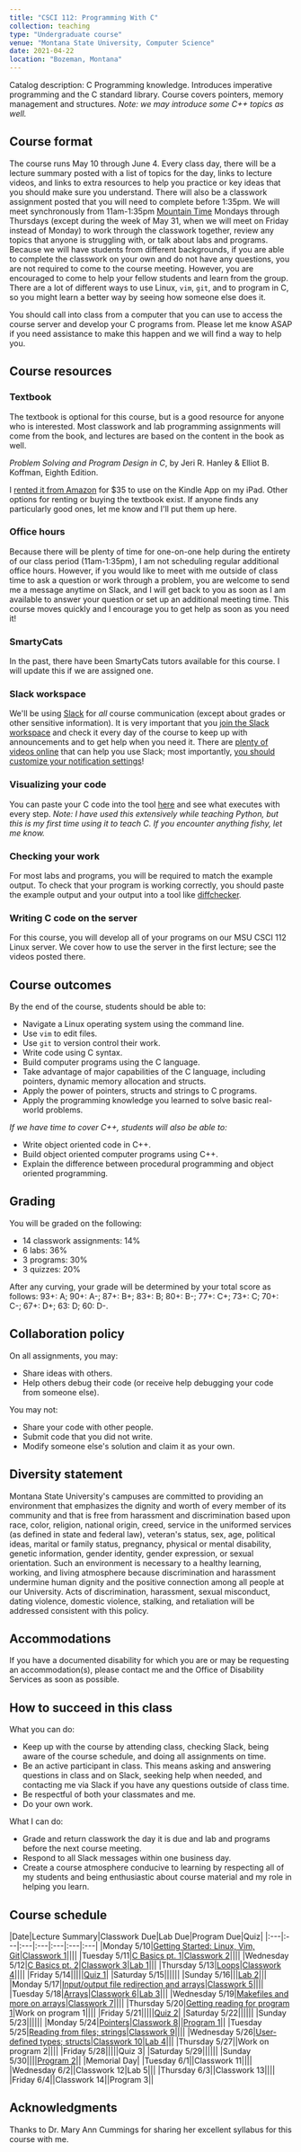 ```yaml
---
title: "CSCI 112: Programming With C"
collection: teaching
type: "Undergraduate course"
venue: "Montana State University, Computer Science"
date: 2021-04-22
location: "Bozeman, Montana"
---
```


Catalog description: C Programming knowledge. Introduces imperative programming
and the C standard library. Course covers pointers, memory management and
structures. *Note: we may introduce some C++ topics as well.*

## Course format
The course runs May 10 through June 4.
Every class day, there will be a lecture summary
posted with a list of topics for the day, links to lecture videos,
and links to extra resources to help
you practice or key ideas that you should make sure you understand.
There will also be a classwork assignment posted that you will
need to complete before 1:35pm.
We will meet synchronously from 11am-1:35pm [Mountain Time](https://time.is/MT)
Mondays through Thursdays (except during the week of May 31, when we will meet
on Friday instead of Monday) to work through the classwork together, review any
topics that anyone is struggling with, or talk about labs and programs.
Because we will have students from different
backgrounds, if you are able to complete the classwork on your own and do not
have any questions, you are not
required to come to the course meeting. However, you are encouraged to come to
help your fellow students and learn from the group. There are a lot of
different ways to use Linux, `vim`, `git`, and to program in C, so you might
learn a better way by seeing how someone else does it.

You should call into class from a computer that you can use to access the
course server and develop your C programs from. Please let me know ASAP if you
need assistance to make this happen and we will find a way to help you.

## Course resources
### Textbook
The textbook is optional for this course, but is a good resource for anyone who
is interested. Most classwork and lab programming assignments will come from
the book, and lectures are based on the content in the book as well.

*Problem Solving and Program Design in C*, by Jeri R. Hanley & Elliot B. Koffman, Eighth Edition.

I [rented it from
Amazon](https://www.amazon.com/Problem-Solving-Program-Design-C-ebook-dp-B00XIH482S/dp/B00XIH482S/ref=mt_other?_encoding=UTF8&me=&qid=)
for $35 to use on the Kindle App on my iPad. Other options for renting or
buying the textbook exist. If anyone finds any particularly good ones, let me
know and I'll put them up here.

### Office hours
Because there will be plenty of time for one-on-one help during the entirety of our
class period (11am-1:35pm), I am not scheduling regular additional office hours.
However, if you would like to meet with me outside of class time to ask a
question or work through a problem, you are welcome to send me a message anytime on Slack, and I will get
back to you as soon as I am available to answer your question or set up an
additional meeting time. This course moves quickly and I encourage you to get
help as soon as you need it!

### SmartyCats
In the past, there have been SmartyCats tutors available for this course. I
will update this if we are assigned one.

### Slack workspace
We'll be using [Slack](https://slack.com/) for *all* course communication
(except about grades or other sensitive information). It is very important that
you [join the Slack
workspace](https://join.slack.com/t/uw-ahq1567/shared_invite/zt-ptaqsozq-9bCEQWoPx7gu0iDE2GXeTw)
and check it every day of the course to keep up with announcements and to get
help when you need it. There are [plenty of videos
online](https://www.youtube.com/results?search_query=how+to+use+slack) that
can help you use Slack; most importantly, [you should customize your
notification settings](https://www.youtube.com/watch?v=cfkX8oTalDg)!


### Visualizing your code
You can paste your C code into the tool [here](http://pythontutor.com/c.html) and see what executes with every step.
*Note: I have used this extensively while teaching Python, but this is my first
time using it to teach C. If you encounter anything fishy, let me know.*

### Checking your work
For most labs and programs, you will be required to match the example output.
To check that your program is working correctly, you should paste the example
output and your output into a tool like [diffchecker](https://www.diffchecker.com/).

### Writing C code on the server
For this course, you will develop all of your programs on our MSU CSCI 112
Linux server. We cover how to use the server in the first lecture; see the
videos posted there.

## Course outcomes

By the end of the course, students should be able to:
* Navigate a Linux operating system using the command line.
* Use `vim` to edit files.
* Use `git` to version control their work.
* Write code using C syntax.
* Build computer programs using the C language.
* Take advantage of major capabilities of the C language, including pointers, dynamic memory allocation and structs.
* Apply the power of pointers, structs and strings to C programs.
* Apply the programming knowledge you learned to solve basic real-world problems.

*If we have time to cover C++, students will also be able to:*
* Write object oriented code in C++.
* Build object oriented computer programs using C++.
* Explain the difference between procedural programming and object oriented programming.

## Grading

You will be graded on the following:
* 14 classwork assignments: 14%
* 6 labs: 36%
* 3 programs: 30%
* 3 quizzes: 20%

After any curving, your grade will be determined by your total score as follows:
93+: A; 90+: A-; 87+: B+; 83+: B; 80+: B-; 77+: C+; 73+: C; 70+: C-; 67+: D+; 63: D; 60: D-.

## Collaboration policy
On all assignments, you may:
* Share ideas with others.
* Help others debug their code (or receive help debugging your code from someone
	else).

You may not:
* Share your code with other people.
* Submit code that you did not write.
* Modify someone else's solution and claim it as your own.


## Diversity statement
Montana State University's campuses are committed to
providing an environment that emphasizes the dignity and worth of every member
of its community and that is free from harassment and discrimination based upon
race, color, religion, national origin, creed, service in the uniformed
services (as defined in state and federal law), veteran's status, sex, age,
political ideas, marital or family status, pregnancy, physical or mental
disability, genetic information, gender identity, gender expression, or sexual
orientation. Such an environment is necessary to a healthy learning, working,
and living atmosphere because discrimination and harassment undermine human
dignity and the positive connection among all people at our University. Acts of
discrimination, harassment, sexual misconduct, dating violence, domestic
violence, stalking, and retaliation will be addressed consistent with this
policy.

## Accommodations
If you have a documented disability for which
you are or may be requesting an accommodation(s), please contact
me and the Office of Disability Services as soon as possible.

## How to succeed in this class
What you can do:
* Keep up with the course by attending class,
checking Slack, being aware of the course
schedule, and doing all assignments on time.
* Be an active participant in class. This means asking and
answering questions in class and on Slack, seeking help
when needed,
and contacting me via Slack if you have any questions outside of class
time.
* Be respectful of both your classmates and me.
* Do your own work.

What I can do:
* Grade and return classwork the day it is due and lab and programs before the next course meeting.
* Respond to all Slack messages within one business day.
* Create a course atmosphere conducive to learning by respecting
all of my students and being
enthusiastic about course material and my role in helping you learn.

## Course schedule

|Date|Lecture Summary|Classwork Due|Lab Due|Program Due|Quiz|
|:---|:---|:---|:---|:---|:---|:---|
|Monday 5/10|[Getting Started: Linux, Vim, Git](https://lgw2.github.io/teaching/csci112-summer-2021/lectures/lecture1/)|[Classwork 1](https://lgw2.github.io/teaching/csci112-summer-2021/classwork/classwork1/)||||
|Tuesday 5/11|[C Basics pt. 1](https://lgw2.github.io/teaching/csci112-summer-2021/lectures/lecture2/)|[Classwork 2](https://lgw2.github.io/teaching/csci112-summer-2021/classwork/classwork2/)||||
|Wednesday 5/12|[C Basics pt. 2](https://lgw2.github.io/teaching/csci112-summer-2021/lectures/lecture3/)|[Classwork 3](https://lgw2.github.io/teaching/csci112-summer-2021/classwork/classwork3/)|[Lab 1](https://lgw2.github.io/teaching/csci112-summer-2021/labs/lab1/)|||
|Thursday 5/13|[Loops](https://lgw2.github.io/teaching/csci112-summer-2021/lectures/lecture4/)|[Classwork 4](https://lgw2.github.io/teaching/csci112-summer-2021/classwork/classwork4/)||||
|Friday 5/14|||||[Quiz 1](https://lgw2.github.io/teaching/csci112-summer-2021/quizzes/quiz1/)|
|Saturday 5/15||||||
|Sunday 5/16|||[Lab 2](https://lgw2.github.io/teaching/csci112-summer-2021/labs/lab2/)|||
|Monday 5/17|[Input/output file redirection and arrays](https://lgw2.github.io/teaching/csci112-summer-2021/lectures/lecture5/)|[Classwork 5](https://lgw2.github.io/teaching/csci112-summer-2021/classwork/classwork5/)||||
|Tuesday 5/18|[Arrays](https://lgw2.github.io/teaching/csci112-summer-2021/lectures/lecture6/)|[Classwork 6](https://lgw2.github.io/teaching/csci112-summer-2021/classwork/classwork6/)|[Lab 3](https://lgw2.github.io/teaching/csci112-summer-2021/labs/lab3/)|||
|Wednesday 5/19|[Makefiles and more on arrays](https://lgw2.github.io/teaching/csci112-summer-2021/lectures/lecture7/)|[Classwork 7](https://lgw2.github.io/teaching/csci112-summer-2021/classwork/classwork7/)||||
|Thursday 5/20|[Getting reading for program 1](https://lgw2.github.io/teaching/csci112-summer-2021/lectures/lecture8/)|Work on program 1||||
|Friday 5/21|[]()||||[Quiz 2](https://lgw2.github.io/teaching/csci112-summer-2021/quizzes/quiz2/)|
|Saturday 5/22||||||
|Sunday 5/23||||||
|Monday 5/24|[Pointers](https://lgw2.github.io/teaching/csci112-summer-2021/lectures/lecture9/)|[Classwork 8](https://lgw2.github.io/teaching/csci112-summer-2021/classwork/classwork8/)||[Program 1](https://lgw2.github.io/teaching/csci112-summer-2021/programs/program1/)||
|Tuesday 5/25|[Reading from files; strings](https://lgw2.github.io/teaching/csci112-summer-2021/lectures/lecture10/)|[Classwork 9](https://lgw2.github.io/teaching/csci112-summer-2021/classwork/classwork9/)||||
|Wednesday 5/26|[User-defined types; structs](https://lgw2.github.io/teaching/csci112-summer-2021/lectures/lecture11/)|[Classwork 10](https://lgw2.github.io/teaching/csci112-summer-2021/classwork/classwork10/)|[Lab 4](https://lgw2.github.io/teaching/csci112-summer-2021/labs/lab4/)|||
|Thursday 5/27|[]()|Work on program 2||||
|Friday 5/28|[]()||||Quiz 3|
|Saturday 5/29||||||
|Sunday 5/30||||[Program 2](https://lgw2.github.io/teaching/csci112-summer-2021/programs/program2/)||
|Memorial Day|
|Tuesday 6/1|[]()|Classwork 11||||
|Wednesday 6/2|[]()|Classwork 12|Lab 5|||
|Thursday 6/3|[]()|Classwork 13||||
|Friday 6/4|[]()|Classwork 14||Program 3||


## Acknowledgments

Thanks to Dr. Mary Ann Cummings for sharing her excellent syllabus for this
course with me.
